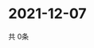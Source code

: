 # 2021-12-07
  共 0条

  <!-- BEGIN -->
  <!-- 最后更新时间Tue Dec 07 2021 04:06:25 GMT+0000 (Coordinated Universal Time) -->
  
  <!-- END -->
  
  